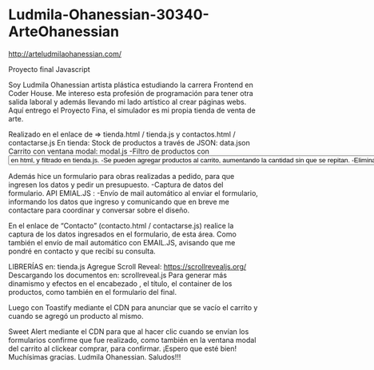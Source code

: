 # Ludmila-Ohanessian-30340-ArteOhanessian
http://arteludmilaohanessian.com/

Proyecto final Javascript 

Soy Ludmila Ohanessian artista plástica estudiando la carrera Frontend en Coder House. Me intereso 
esta profesión de programación para tener otra salida laboral y además llevando mi lado artístico al crear páginas webs. 
Aquí entrego el Proyecto Fina, el simulador es mi propia tienda de venta de arte.

Realizado en el enlace de => tienda.html / tienda.js y contactos.html / contactarse.js
En tienda: 
Stock de productos a través de JSON: data.json
Carrito con ventana modal: modal.js
-Filtro de productos con  <select> <option> en html, y filtrado en tienda.js.
-Se pueden agregar productos al carrito, aumentando la cantidad sin que se repitan.
-Eliminar productos dentro del carrito, como su vaciado por completo.
-Sumar el total de los productos en el carrito.

Además hice un formulario para obras realizadas a pedido, para que ingresen los datos y pedir un presupuesto.
-Captura de datos del formulario.
API EMIAL.JS :
-Envío de mail automático al enviar el formulario, informando los datos que ingreso y comunicando que
 en breve me contactare para coordinar y conversar sobre el diseño.

En el enlace de “Contacto” (contacto.html / contactarse.js)
realice la captura de los datos ingresados en el formulario, de esta área.
Como también el envío de mail automático con EMAIL.JS, avisando que me pondré en contacto y que recibí su consulta.

LIBRERÍAS en: tienda.js
Agregue Scroll Reveal: https://scrollrevealjs.org/
Descargando los documentos en: scrollreveal.js 
Para generar más dinamismo y efectos en el encabezado , el título, el container de los productos, como también en el formulario del final.

Luego con Toastify mediante el CDN para anunciar que se vacío el carrito y cuando se agregó un producto al mismo.

Sweet Alert mediante el CDN para que al hacer clic cuando se envían los formularios confirme que fue realizado, 
como también en la ventana modal del carrito al clickear comprar, para confirmar.
¡Espero que esté bien! Muchísimas gracias.
Ludmila Ohanessian.
Saludos!!!
